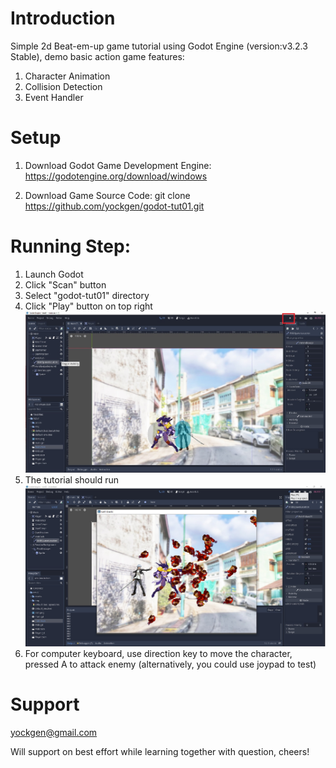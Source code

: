 Introduction
============
Simple 2d Beat-em-up game tutorial using Godot Engine (version:v3.2.3 Stable), demo basic action game features:
1. Character Animation 
2. Collision Detection
3. Event Handler

Setup
=====

1. Download Godot Game Development Engine:
https://godotengine.org/download/windows

2. Download Game Source Code:
git clone https://github.com/yockgen/godot-tut01.git


Running Step:
=============
1. Launch Godot
2. Click "Scan" button
3. Select "godot-tut01" directory
4. Click "Play" button on top right
![](img/02.jpg)
5. The tutorial should run
![](img/03.jpg)
6. For computer keyboard, use direction key to move the character, pressed A to attack enemy (alternatively, you could use joypad to test)


Support
=======
yockgen@gmail.com

Will support on best effort while learning together with question, cheers!
